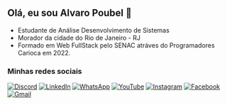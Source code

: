 ## Olá, eu sou Alvaro Poubel 👋

* Estudante de Análise Desenvolvimento de Sistemas
* Morador da cidade do Rio de Janeiro - RJ
* Formado em Web FullStack pelo SENAC atráves do Programadores Carioca em 2022.
  


### Minhas redes sociais
<a href="https://www.google.com">![Discord](https://img.shields.io/badge/Discord-%235865F2.svg?style=for-the-badge&logo=discord&logoColor=white)</a>
<a href="">![LinkedIn](https://img.shields.io/badge/linkedin-%230077B5.svg?style=for-the-badge&logo=linkedin&logoColor=white)</a>
<a href="">![WhatsApp](https://img.shields.io/badge/WhatsApp-25D366?style=for-the-badge&logo=whatsapp&logoColor=white)</a>
<a href="">![YouTube](https://img.shields.io/badge/YouTube-%23FF0000.svg?style=for-the-badge&logo=YouTube&logoColor=white)</a>
<a href="">![Instagram](https://img.shields.io/badge/Instagram-%23E4405F.svg?style=for-the-badge&logo=Instagram&logoColor=white)</a>
<a href="">![Facebook](https://img.shields.io/badge/Facebook-%231877F2.svg?style=for-the-badge&logo=Facebook&logoColor=white)</a>
<a href="">![Gmail](https://img.shields.io/badge/Gmail-D14836?style=for-the-badge&logo=gmail&logoColor=white)</a>
<a href=""> </a>
<a href=""> </a>
